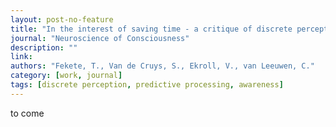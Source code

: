```yaml
---
layout: post-no-feature
title: "In the interest of saving time - a critique of discrete perception"
journal: "Neuroscience of Consciousness"
description: ""
link:
authors: "Fekete, T., Van de Cruys, S., Ekroll, V., van Leeuwen, C."
category: [work, journal]
tags: [discrete perception, predictive processing, awareness]
---
```


to come
